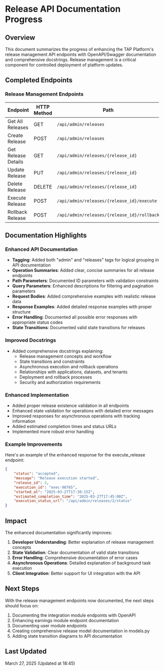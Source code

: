 # Release API Documentation Progress

## Overview

This document summarizes the progress of enhancing the TAP Platform's release management API endpoints with OpenAPI/Swagger documentation and comprehensive docstrings. Release management is a critical component for controlled deployment of platform updates.

## Completed Endpoints

### Release Management Endpoints

| Endpoint | HTTP Method | Path | Status |
|----------|-------------|------|--------|
| Get All Releases | GET | `/api/admin/releases` | ✅ Completed |
| Create Release | POST | `/api/admin/releases` | ✅ Completed |
| Get Release Details | GET | `/api/admin/releases/{release_id}` | ✅ Completed |
| Update Release | PUT | `/api/admin/releases/{release_id}` | ✅ Completed |
| Delete Release | DELETE | `/api/admin/releases/{release_id}` | ✅ Completed |
| Execute Release | POST | `/api/admin/releases/{release_id}/execute` | ✅ Completed |
| Rollback Release | POST | `/api/admin/releases/{release_id}/rollback` | ✅ Completed |

## Documentation Highlights

### Enhanced API Documentation

- **Tagging**: Added both "admin" and "releases" tags for logical grouping in API documentation
- **Operation Summaries**: Added clear, concise summaries for all release endpoints
- **Path Parameters**: Documented ID parameters with validation constraints
- **Query Parameters**: Enhanced descriptions for filtering and pagination parameters
- **Request Bodies**: Added comprehensive examples with realistic release data
- **Response Examples**: Added detailed response examples with proper structure
- **Error Handling**: Documented all possible error responses with appropriate status codes
- **State Transitions**: Documented valid state transitions for releases

### Improved Docstrings

- Added comprehensive docstrings explaining:
  - Release management concepts and workflow
  - State transitions and constraints
  - Asynchronous execution and rollback operations
  - Relationships with applications, datasets, and tenants
  - Deployment and rollback processes
  - Security and authorization requirements

### Enhanced Implementation

- Added proper release existence validation in all endpoints
- Enhanced state validation for operations with detailed error messages
- Improved responses for asynchronous operations with tracking information
- Added estimated completion times and status URLs
- Implemented more robust error handling

### Example Improvements

Here's an example of the enhanced response for the execute_release endpoint:

```json
{
    "status": "accepted", 
    "message": "Release execution started",
    "release_id": 2,
    "execution_id": "exec-98765",
    "started_at": "2025-03-27T17:30:15Z",
    "estimated_completion_time": "2025-03-27T17:45:00Z",
    "execution_status_url": "/api/admin/releases/2/status"
}
```

## Impact

The enhanced documentation significantly improves:

1. **Developer Understanding**: Better explanation of release management concepts
2. **State Validation**: Clear documentation of valid state transitions
3. **Error Handling**: Comprehensive documentation of error cases
4. **Asynchronous Operations**: Detailed explanation of background task execution
5. **Client Integration**: Better support for UI integration with the API

## Next Steps

With the release management endpoints now documented, the next steps should focus on:

1. Documenting the integration module endpoints with OpenAPI
2. Enhancing earnings module endpoint documentation
3. Documenting user module endpoints
4. Creating comprehensive release model documentation in models.py
5. Adding state transition diagrams to API documentation

## Last Updated

March 27, 2025 (Updated at 18:45)